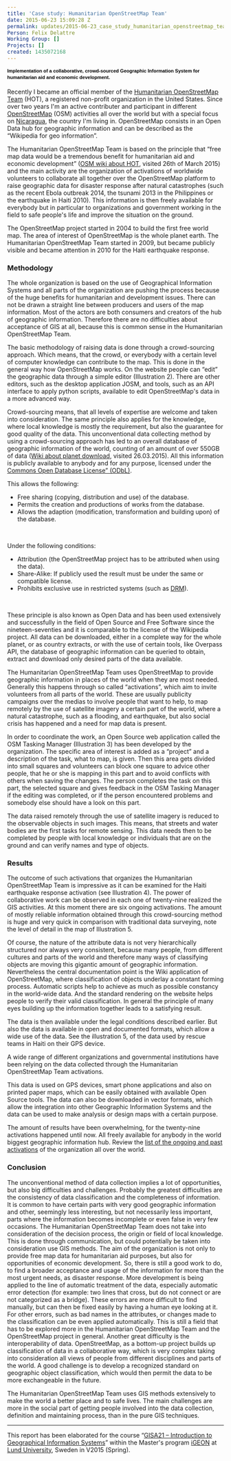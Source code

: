 ```yaml
---
title: 'Case study: Humanitarian OpenStreetMap Team'
date: 2015-06-23 15:09:28 Z
permalink: updates/2015-06-23_case_study_humanitarian_openstreetmap_team
Person: Felix Delattre
Working Group: []
Projects: []
created: 1435072168
---
```


<p><span style="color: #000000; font-family: Verdana, Helvetica, Arial, sans-serif; font-size: 11px; font-weight: bold; line-height: 15px; text-align: justify;">Implementation of a collaborative, crowd-sourced Geographic Information System for humanitarian aid and economic development.&nbsp;</span><br><br>Recently I became an official member of the <a href="http://hot.openstreetmap.org">Humanitarian OpenStreetMap Team</a> (HOT), a registered non-profit organization in the United States. Since over two years I'm an active contributer and participant in different <a href="http://openstreetmap.org">OpenStreetMap</a> (OSM) activities all over the world but with a special focus on <a href="http://mapanica.net">Nicaragua</a>, the country I'm living in. OpenStreetMap consists in an Open Data hub for geographic information and can be described as the “Wikipedia for geo information”.</p><p>The Humanitarian OpenStreetMap Team is based on the principle that “free map data would be a tremendous benefit for humanitarian aid and economic development” (<a href="http://wiki.openstreetmap.org/wiki/Humanitarian_OSM_Team">OSM wiki about HOT</a>, visited 26th of March 2015) and the main activity are the organization of activations of worldwide volunteers to collaborate all together over the OpenStreetMap platform to raise geographic data for disaster response after natural catastrophes (such as the recent Ebola outbreak 2014, the tsunami 2013 in the Philippines or the earthquake in Haiti 2010). This information is then freely available for everybody but in particular to organizations and government working in the field to safe people's life and improve the situation on the ground.</p><p>The OpenStreetMap project started in 2004 to build the first free world map. The area of interest of OpenStreetMap is the whole planet earth. The Humanitarian OpenStreetMap Team started in 2009, but became publicly visible and became attention in 2010 for the Haiti earthquake response.</p><h3>Methodology</h3><p>The whole organization is based on the use of Geographical Information Systems and all parts of the organization are pushing the process because of the huge benefits for humanitarian and development issues. There can not be drawn a straight line between producers and users of the map information. Most of the actors are both consumers and creators of the hub of geographic information. Therefore there are no difficulties about acceptance of GIS at all, because this is common sense in the Humanitarian OpenStreetMap Team.</p><p><a class="colorbox" title="Case study: Humanitarian OpenStreetMap Team" href="http://felix.delattre.de/sites/default/files/styles/large/public/osm_wikipedia.jpg?itok=C4glCmU7" rel="gallery-node-39"><img style="float: right; padding-left: 20px;" src="http://felix.delattre.de/sites/default/files/styles/medium/public/osm_wikipedia.jpg?itok=qjVDiK4g" alt=""></a></p><p>The basic methodology of raising data is done through a crowd-sourcing approach. Which means, that the crowd, or everybody with a certain level of computer knowledge can contribute to the map. This is done in the general way how OpenStreetMap works. On the website people can “edit” the geographic data through a simple editor (Illustration 2). There are other editors, such as the desktop application JOSM, and tools, such as an API interface to apply python scripts, available to edit OpenStreetMap's data in a more advanced way.</p><p><a class="colorbox" title="Case study: Humanitarian OpenStreetMap Team" href="http://felix.delattre.de/sites/default/files/styles/large/public/id_editor.jpg?itok=oPwjBiMF" rel="gallery-node-39"><img style="float: left; padding-right: 20px;" src="http://felix.delattre.de/sites/default/files/styles/medium/public/id_editor.jpg?itok=JEx-gCbh" alt=""></a></p><p>Crowd-sourcing means, that all levels of expertise are welcome and taken into consideration. The same principle also applies for the knowledge, where local knowledge is mostly the requirement, but also the guarantee for good quality of the data. This unconventional data collecting method by using a crowd-sourcing approach has led to an overall database of geographic information of the world, counting of an amount of over 550GB of data (<a href="http://wiki.openstreetmap.org/wiki/Planet.osm">Wiki about planet download</a>, visited 26.03.2015). All this information is publicly available to anybody and for any purpose, licensed under the <a href="http://opendatacommons.org/licenses/odbl/">Commons Open Database License” (ODbL)</a>.</p><p>This allows the following:</p><ul><li>Free sharing (copying, distribution and use) of the database.</li><li>Permits the creation and productions of works from the database.</li><li>Allows the adaption (modification, transformation and building upon) of the database.</li></ul><p>&nbsp;</p><p>Under the following conditions:</p><ul><li>Attribution (the OpenStreetMap project has to be attributed when using the data).</li><li>Share-Alike: If publicly used the result must be under the same or compatible license.</li><li>Prohibits exclusive use in restricted systems (such as <a href="http://en.wikipedia.org/wiki/Digital_rights_management">DRM</a>).</li></ul><p>&nbsp;</p><p>These principle is also known as Open Data and has been used extensively and successfully in the field of Open Source and Free Software since the nineteen-seventies and it is comparable to the license of the Wikipedia project. All data can be downloaded, either in a complete way for the whole planet, or as country extracts, or with the use of certain tools, like Overpass API, the database of geographic information can be queried to obtain, extract and download only desired parts of the data available.</p><p>The Humanitarian OpenStreetMap Team uses OpenStreetMap to provide geographic information in places of the world when they are most needed. Generally this happens through so called “activations”, which aim to invite volunteers from all parts of the world. These are usually publicity campaigns over the medias to involve people that want to help, to map remotely by the use of satellite imagery a certain part of the world, where a natural catastrophe, such as a flooding, and earthquake, but also social crisis has happened and a need for map data is present.</p><p><a class="colorbox" title="Case study: Humanitarian OpenStreetMap Team" href="http://felix.delattre.de/sites/default/files/styles/large/public/osm_tasking_manager.jpg?itok=XsblYuoP" rel="gallery-node-39"><img style="float: right; padding-left: 20px;" src="http://felix.delattre.de/sites/default/files/styles/medium/public/osm_tasking_manager.jpg?itok=Jivyk7Ep" alt=""></a></p><p>In order to coordinate the work, an Open Source web application called the OSM Tasking Manager (Illustration 3) has been developed by the organization. The specific area of interest is added as a “project” and a description of the task, what to map, is given. Then this area gets divided into small squares and volunteers can block one square to advice other people, that he or she is mapping in this part and to avoid conflicts with others when saving the changes. The person completes the task on this part, the selected square and gives feedback in the OSM Tasking Manager if the editing was completed, or if the person encountered problems and somebody else should have a look on this part.</p><p>The data raised remotely through the use of satellite imagery is reduced to the observable objects in such images. This means, that streets and water bodies are the first tasks for remote sensing. This data needs then to be completed by people with local knowledge or individuals that are on the ground and can verify names and type of objects.</p><h3>Results</h3><p><a class="colorbox" title="Case study: Humanitarian OpenStreetMap Team" href="http://felix.delattre.de/sites/default/files/styles/large/public/osm_haiti_before_after.jpg?itok=cnqQRKER" rel="gallery-node-39"><img style="float: right; padding-left: 20px;" src="http://felix.delattre.de/sites/default/files/styles/medium/public/osm_haiti_before_after.jpg?itok=vaxSEDk6" alt=""></a></p><p>The outcome of such activations that organizes the Humanitarian OpenStreetMap Team is impressive as it can be examined for the Haiti earthquake response activation (see Illustration 4). The power of collaborative work can be observed in each one of twenty-nine realized the GIS activities. At this moment there are six ongoing activations. The amount of mostly reliable information obtained through this crowd-sourcing method is huge and very quick in comparison with traditional data surveying, note the level of detail in the map of Illustration 5.</p><p><a class="colorbox" title="Case study: Humanitarian OpenStreetMap Team" href="http://felix.delattre.de/sites/default/files/styles/large/public/osm_haiti.jpg?itok=xk3X_NVk" rel="gallery-node-39"><img style="float: right; padding-left: 20px;" src="http://felix.delattre.de/sites/default/files/styles/medium/public/osm_haiti.jpg?itok=TAwj6cXX" alt=""></a></p><p>Of course, the nature of the attribute data is not very hierarchically structured nor always very consistent, because many people, from different cultures and parts of the world and therefore many ways of classifying objects are moving this gigantic amount of geographic information. Nevertheless the central documentation point is the Wiki application of OpenStreetMap, where classification of objects underlay a constant forming process. Automatic scripts help to achieve as much as possible constancy in the world-wide data. And the standard rendering on the website helps people to verify their valid classification. In general the principle of many eyes building up the information together leads to a satisfying result.</p><p>The data is then available under the legal conditions described earlier. But also the data is available in open and documented formats, which allow a wide use of the data. See the illustration 5, of the data used by rescue teams in Haiti on their GPS device.</p><p>A wide range of different organizations and governmental institutions have been relying on the data collected through the Humanitarian OpenStreetMap Team activations.</p><p><a class="colorbox" title="Case study: Humanitarian OpenStreetMap Team" href="http://felix.delattre.de/sites/default/files/styles/large/public/osm_rescueteam.jpg?itok=uiAHD4vt" rel="gallery-node-39"><img style="float: right; padding-left: 20px;" src="http://felix.delattre.de/sites/default/files/styles/medium/public/osm_rescueteam.jpg?itok=mzKofqGt" alt=""></a></p><p>This data is used on GPS devices, smart phone applications and also on printed paper maps, which can be easily obtained with available Open Source tools. The data can also be downloaded in vector formats, which allow the integration into other Geographic Information Systems and the data can be used to make analysis or design maps with a certain purpose.</p><p>The amount of results have been overwhelming, for the twenty-nine activations happened until now. All freely available for anybody in the world biggest geographic information hub. Review the <a href="http://wiki.openstreetmap.org/wiki/Humanitarian_OSM_Team#The_HOT_Tasking_Manager">list of the ongoing and past activations</a> of the organization all over the world.</p><h3>Conclusion</h3><p>The unconventional method of data collection implies a lot of opportunities, but also big difficulties and challenges. Probably the greatest difficulties are the consistency of data classification and the completeness of information. It is common to have certain parts with very good geographic information and other, seemingly less interesting, but not necessarily less important, parts where the information becomes incomplete or even false in very few occasions. The Humanitarian OpenStreetMap Team does not take into consideration of the decision process, the origin or field of local knowledge. This is done through communication, but could potentially be taken into consideration use GIS methods. The aim of the organization is not only to provide free map data for humanitarian aid purposes, but also for opportunities of economic development. So, there is still a good work to do, to find a broader acceptance and usage of the information for more than the most urgent needs, as disaster response. More development is being applied to the line of automatic treatment of the data, especially automatic error detection (for example: two lines that cross, but do not connect or are not categorized as a bridge). These errors are more difficult to find manually, but can then be fixed easily by having a human eye looking at it. For other errors, such as bad names in the attributes, or changes made to the classification can be even applied automatically. This is still a field that has to be explored more in the Humanitarian OpenStreetMap Team and the OpenStreetMap project in general. Another great difficulty is the interoperability of data. OpenStreetMap, as a bottom-up project builds up classification of data in a collaborative way, which is very complex taking into consideration all views of people from different disciplines and parts of the world. A good challenge is to develop a recognized standard on geographic object classification, which would then permit the data to be more exchangeable in the future.</p><p>The Humanitarian OpenStreetMap Team uses GIS methods extensively to make the world a better place and to safe lives. The main challenges are more in the social part of getting people involved into the data collection, definition and maintaining process, than in the pure GIS techniques.</p><hr><p>This report has been elaborated for the course “<a href="http://www.lunduniversity.lu.se/lubas/i-uoh-lu-GISA21">GISA21 – Introduction to Geographical Information Systems</a>” within the Master's program <a href="http://www.igeon.eu/">iGEON</a> at <a href="http://www.lunduniversity.lu.se/">Lund University</a>, Sweden in V2015 (Spring).<br><br></p>
